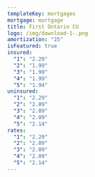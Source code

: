 ```yaml
---
templateKey: mortgages
mortgage: mortgage
title: First Ontario CU
logo: /img/download-1-.png
amortization: "25"
isFeatured: true
insured:
  "1": "2.29"
  "2": "1.99"
  "3": "1.99"
  "4": "1.99"
  "5": "1.94"
uninsured:
  "1": "2.29"
  "2": "2.09"
  "3": "2.09"
  "4": "2.09"
  "5": "2.14"
rates:
  "1": "2.29"
  "2": "2.09"
  "3": "2.09"
  "4": "2.09"
  "5": "2.14"
---
```

